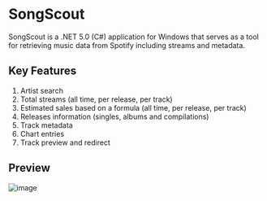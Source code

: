 # SongScout
SongScout is a .NET 5.0 (C#) application for Windows that serves as a tool for retrieving music data from Spotify including streams and metadata.

## Key Features
1. Artist search
2. Total streams (all time, per release, per track)
3. Estimated sales based on a formula (all time, per release, per track)
4. Releases information (singles, albums and compilations)
5. Track metadata
6. Chart entries
7. Track preview and redirect

## Preview

![image](https://user-images.githubusercontent.com/32819318/135703751-0cb598c2-8423-4ab8-807e-21bee82ab514.png)
